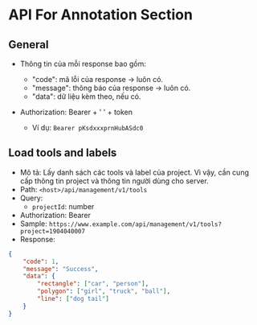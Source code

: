 # API For Annotation Section

## General

- Thông tin của mỗi response bao gồm:
    - "code": mã lỗi của response -> luôn có.
    - "message": thông báo của response -> luôn có.
    - "data": dữ liệu kèm theo, nếu có.

- Authorization: Bearer + ' ' + token
    - Ví dụ: `Bearer pKsdxxxprnHubASdc0`

## Load tools and labels 
- Mô tả: Lấy danh sách các tools và label của project. Vì vậy, cần cung cấp thông tin project và thông tin người dùng cho server.
- Path: `<host>/api/management/v1/tools`
- Query:
    - `projectId`: number
- Authorization: Bearer
- Sample: `https://www.example.com/api/management/v1/tools?project=1904040007`
- Response:
```json
{
    "code": 1,
    "message": "Success",
    "data": {
        "rectangle": ["car", "person"],
        "polygon": ["girl", "truck", "ball"],
        "line": ["dog tail"]
    }
}
```
